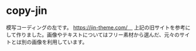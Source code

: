 # copy-jin
模写コーディングの左です。
https://jin-theme.com/　
上記の旧サイトを参考にして作りました。画像やテキストについてはフリー素材から選んだ、元々のサイトとは別の画像を利用しています。

